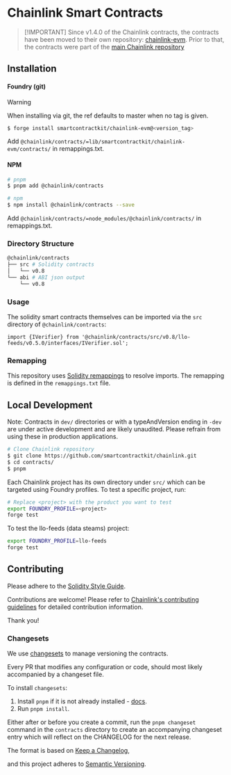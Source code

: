 # Chainlink Smart Contracts

> [!IMPORTANT] Since v1.4.0 of the Chainlink contracts, the contracts have been moved to their own repository:
> [chainlink-evm](https://github.com/smartcontractkit/chainlink-evm). 
> Prior to that, the contracts were part of the [main Chainlink repository](https://github.com/smartcontractkit/chainlink)

## Installation

#### Foundry (git)

> [!WARNING]
> When installing via git, the ref defaults to master when no tag is given.


```sh
$ forge install smartcontractkit/chainlink-evm@<version_tag>
```

Add `@chainlink/contracts/=lib/smartcontractkit/chainlink-evm/contracts/` in remappings.txt.

#### NPM
```sh
# pnpm
$ pnpm add @chainlink/contracts
```

```sh
# npm
$ npm install @chainlink/contracts --save
```

Add `@chainlink/contracts/=node_modules/@chainlink/contracts/` in remappings.txt.



### Directory Structure

```sh
@chainlink/contracts
├── src # Solidity contracts
│   └── v0.8
└── abi # ABI json output
    └── v0.8
```

### Usage

The solidity smart contracts themselves can be imported via the `src` directory of `@chainlink/contracts`:

```solidity
import {IVerifier} from '@chainlink/contracts/src/v0.8/llo-feeds/v0.5.0/interfaces/IVerifier.sol';
```

### Remapping

This repository uses [Solidity remappings](https://docs.soliditylang.org/en/v0.8.20/using-the-compiler.html#compiler-remapping) to resolve imports.
The remapping is defined in the `remappings.txt` file.


## Local Development

Note:
Contracts in `dev/` directories or with a typeAndVersion ending in `-dev` are under active development
and are likely unaudited.
Please refrain from using these in production applications.

```bash
# Clone Chainlink repository
$ git clone https://github.com/smartcontractkit/chainlink.git
$ cd contracts/
$ pnpm
```

Each Chainlink project has its own directory under `src/` which can be targeted using Foundry profiles.
To test a specific project, run:

```bash
# Replace <project> with the product you want to test
export FOUNDRY_PROFILE=<project>
forge test
```

To test the llo-feeds (data steams) project:

```bash
export FOUNDRY_PROFILE=llo-feeds
forge test
```

## Contributing

Please adhere to the [Solidity Style Guide](https://github.com/smartcontractkit/chainlink/blob/develop/contracts/STYLE.md).

Contributions are welcome! Please refer to
[Chainlink's contributing guidelines](https://github.com/smartcontractkit/chainlink/blob/develop/docs/CONTRIBUTING.md) for detailed
contribution information.

Thank you!

### Changesets

We use [changesets](https://github.com/changesets/changesets) to manage versioning the contracts.

Every PR that modifies any configuration or code, should most likely accompanied by a changeset file.

To install `changesets`:
  1. Install `pnpm` if it is not already installed - [docs](https://pnpm.io/installation).
  2. Run `pnpm install`.

Either after or before you create a commit, run the `pnpm changeset` command in the `contracts` directory to create an accompanying changeset entry which will reflect on the CHANGELOG for the next release.

The format is based on [Keep a Changelog](https://keepachangelog.com/en/1.0.0/),

and this project adheres to [Semantic Versioning](https://semver.org/spec/v2.0.0.html).

